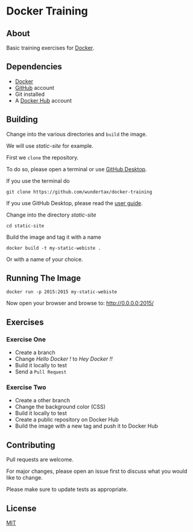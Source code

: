 # Docker Training

## About

Basic training exercises for [Docker](https://docker.com).

## Dependencies

- [Docker](https://docker.com)
- [GitHub](https://github.com) account
- Git installed
- A [Docker Hub](https://hub.docker.com) account

## Building

Change into the various directories and ``build`` the image.

We will use *static-site* for example.

First we ``clone`` the repository.

To do so, please open a terminal or use [GitHub Desktop](https://desktop.github.com/).

If you use the terminal do

``` console
git clone https://github.com/wundertax/docker-training
```

If you use GitHub Desktop, please read the [user guide](https://help.github.com/desktop/guides/).

Change into the directory *static-site*

``` console
cd static-site
```

Build the image and tag it with a name

``` console
docker build -t my-static-webiste .
```

Or with a name of your choice.

## Running The Image
```console
docker run -p 2015:2015 my-static-webiste
```

Now open your browser and browse to: http://0.0.0.0:2015/

## Exercises

### Exercise One

- Create a branch
- Change *Hello Docker !* to *Hey Docker !!*
- Build it locally to test
- Send a ``Pull Request``

### Exercise Two

- Create a other branch
- Change the background color (CSS)
- Build it locally to test
- Create a public repository on Docker Hub
- Build the image with a new tag and push it to Docker Hub

## Contributing
Pull requests are welcome.

For major changes, please open an issue first to discuss what you would like to change.

Please make sure to update tests as appropriate.

## License
[MIT](https://choosealicense.com/licenses/mit/)
